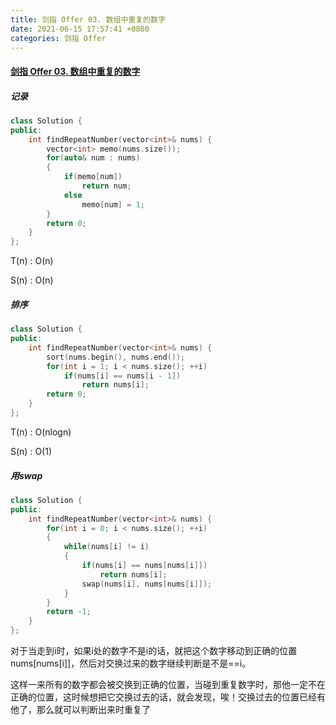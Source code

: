 ```yaml
---
title: 剑指 Offer 03. 数组中重复的数字
date: 2021-06-15 17:57:41 +0800
categories: 剑指 Offer
---
```

#### [剑指 Offer 03. 数组中重复的数字](https://leetcode-cn.com/problems/shu-zu-zhong-zhong-fu-de-shu-zi-lcof/)

##### 记录
```c++
class Solution {
public:
    int findRepeatNumber(vector<int>& nums) {
        vector<int> memo(nums.size());
        for(auto& num : nums)
        {
            if(memo[num])
                return num;
            else
                memo[num] = 1;
        }
        return 0;
    }
};
```
T(n) : O(n)

S(n) : O(n)

##### 排序
```c++
class Solution {
public:
    int findRepeatNumber(vector<int>& nums) {
        sort(nums.begin(), nums.end());
        for(int i = 1; i < nums.size(); ++i)
            if(nums[i] == nums[i - 1])
                return nums[i];
        return 0;
    }
};
```
T(n) : O(nlogn)

S(n) : O(1)

##### 用swap
```c++
class Solution {
public:
    int findRepeatNumber(vector<int>& nums) {
        for(int i = 0; i < nums.size(); ++i)
        {
            while(nums[i] != i)
            {
                if(nums[i] == nums[nums[i]])
                    return nums[i];
                swap(nums[i], nums[nums[i]]);
            }
        }
        return -1;
    }
};
```

对于当走到i时，如果i处的数字不是i的话，就把这个数字移动到正确的位置nums[nums[i]]，然后对交换过来的数字继续判断是不是==i。

这样一来所有的数字都会被交换到正确的位置，当碰到重复数字时，那他一定不在正确的位置，这时候想把它交换过去的话，就会发现，唉！交换过去的位置已经有他了，那么就可以判断出来时重复了
